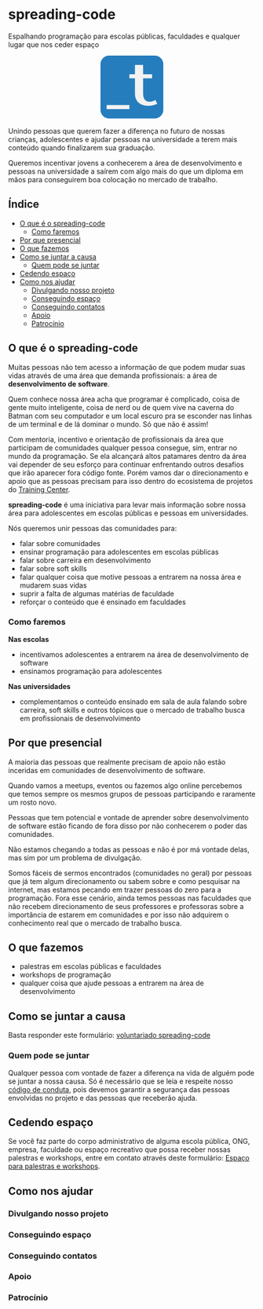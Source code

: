 # spreading-code

Espalhando programação para escolas públicas, faculdades e qualquer lugar que nos ceder espaço

<p align="center">
  <img src="assets/logo-training-center-blue-128.png" alt="Logo do Training Center">
</p>

Unindo pessoas que querem fazer a diferença no futuro de nossas crianças, adolescentes e ajudar pessoas na universidade a terem mais conteúdo quando finalizarem sua graduação.

Queremos incentivar jovens a conhecerem a área de desenvolvimento e pessoas na universidade a saírem com algo mais do que um diploma em mãos para conseguirem boa colocação no mercado de trabalho.

## Índice

- [O que é o spreading-code](#o-que-é-o-spreading-code)
    - [Como faremos](#como-faremos)
- [Por que presencial](#por-que-presencial)
- [O que fazemos](#o-que-fazemos)
- [Como se juntar a causa](#como-se-juntar-a-causa)
    - [Quem pode se juntar](#quem-pode-se-juntar)
- [Cedendo espaço](#cedendo-espaço)
- [Como nos ajudar](#como-nos-ajudar)
    - [Divulgando nosso projeto](#divulgando-nosso-projeto)
    - [Conseguindo espaço](#conseguindo-espaço)
    - [Conseguindo contatos](#conseguindo-contatos)
    - [Apoio](#apoio)
    - [Patrocínio](#patrocínio)

## O que é o spreading-code

Muitas pessoas não tem acesso a informação de que podem mudar suas vidas através de uma área que demanda profissionais: a área de **desenvolvimento de software**. 

Quem conhece nossa área acha que programar é complicado, coisa de gente muito inteligente, coisa de nerd ou de quem vive na caverna do Batman com seu computador e um local escuro pra se esconder nas linhas de um terminal e de lá dominar o mundo. Só que não é assim!

Com mentoria, incentivo e orientação de profissionais da área que participam de comunidades qualquer pessoa consegue, sim, entrar no mundo da programação. Se ela alcançará altos patamares dentro da área vai depender de seu esforço para continuar enfrentando outros desafios que irão aparecer fora código fonte. Porém vamos dar o direcionamento e apoio que as pessoas precisam para isso dentro do ecosistema de projetos do [Training Center](https://trainingcenter.io/).

**spreading-code** é uma iniciativa para levar mais informação sobre nossa área para adolescentes em escolas públicas e pessoas em universidades.

Nós queremos unir pessoas das comunidades para:

- falar sobre comunidades
- ensinar programação para adolescentes em escolas públicas
- falar sobre carreira em desenvolvimento
- falar sobre soft skills
- falar qualquer coisa que motive pessoas a entrarem na nossa área e mudarem suas vidas
- suprir a falta de algumas matérias de faculdade
- reforçar o conteúdo que é ensinado em faculdades

### Como faremos

**Nas escolas**

- incentivamos adolescentes a entrarem na área de desenvolvimento de software
- ensinamos programação para adolescentes

**Nas universidades**

- complementamos o conteúdo ensinado em sala de aula falando sobre carreira, soft skills e outros tópicos que o mercado de trabalho busca em profissionais de desenvolvimento

## Por que presencial

A maioria das pessoas que realmente precisam de apoio não estão inceridas em comunidades de desenvolvimento de software.

Quando vamos a meetups, eventos ou fazemos algo online percebemos que temos sempre os mesmos grupos de pessoas participando e raramente um rosto novo.

Pessoas que tem potencial e vontade de aprender sobre desenvolvimento de software estão ficando de fora disso por não conhecerem o poder das comunidades.

Não estamos chegando a todas as pessoas e não é por má vontade delas, mas sim por um problema de divulgação.

Somos fáceis de sermos encontrados (comunidades no geral) por pessoas que já tem algum direcionamento ou sabem sobre e como pesquisar na internet, mas estamos pecando em trazer pessoas do zero para a programação. Fora esse cenário, ainda temos pessoas nas faculdades que não recebem direcionamento de seus professores e professoras sobre a importância de estarem em comunidades e por isso não adquirem o conhecimento real que o mercado de trabalho busca.

## O que fazemos

- palestras em escolas públicas e faculdades
- workshops de programação
- qualquer coisa que ajude pessoas a entrarem na área de desenvolvimento

## Como se juntar a causa

Basta responder este formulário: [voluntariado spreading-code](https://trainingcentr.typeform.com/to/zbiDtG)

### Quem pode se juntar

Qualquer pessoa com vontade de fazer a diferença na vida de alguém pode se juntar a nossa causa. Só é necessário que se leia e respeite nosso [código de conduta](https://trainingcenter.io/sobre/CONDUCT), pois devemos garantir a segurança das pessoas envolvidas no projeto e das pessoas que receberão ajuda.

## Cedendo espaço

Se você faz parte do corpo administrativo de alguma escola pública, ONG, empresa, faculdade ou espaço recreativo que possa receber nossas palestras e workshops, entre em contato através deste formulário: [Espaço para palestras e workshops](https://trainingcentr.typeform.com/to/g4u160).

## Como nos ajudar

### Divulgando nosso projeto

### Conseguindo espaço

### Conseguindo contatos

### Apoio

### Patrocínio
